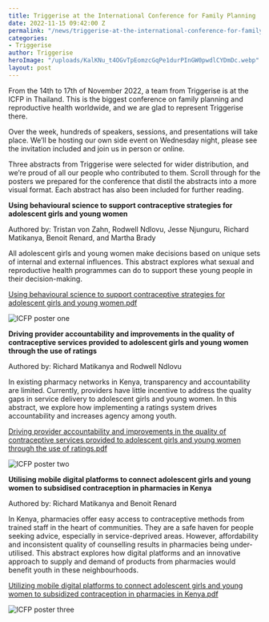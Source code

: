 ```yaml
---
title: Triggerise at the International Conference for Family Planning
date: 2022-11-15 09:42:00 Z
permalink: "/news/triggerise-at-the-international-conference-for-family-planning"
categories:
- Triggerise
author: Triggerise
heroImage: "/uploads/KalKNu_t4OGvTpEomzcGqPe1durPInGW0pwdlCYDmDc.webp"
layout: post
---
```


From the 14th to 17th of November 2022, a team from Triggerise is at the ICFP in Thailand. This is the biggest conference on family planning and reproductive health worldwide, and we are glad to represent Triggerise there.

Over the week, hundreds of speakers, sessions, and presentations will take place. We’ll be hosting our own side event on Wednesday night, please see the invitation included and join us in person or online.

Three abstracts from Triggerise were selected for wider distribution, and we’re proud of all our people who contributed to them. Scroll through for the posters we prepared for the conference that distil the abstracts into a more visual format. Each abstract has also been included for further reading.

**Using behavioural science to support contraceptive strategies for adolescent girls and young women**

Authored by: Tristan von Zahn, Rodwell Ndlovu, Jesse Njunguru, Richard Matikanya, Benoit Renard, and Martha Brady

All adolescent girls and young women make decisions based on unique sets of internal and external influences. This abstract explores what sexual and reproductive health programmes can do to support these young people in their decision-making.

[Using behavioural science to support contraceptive strategies for adolescent girls and young women.pdf](/uploads/ICFP%20Abstract%20-%20Non-use%20and%20Discontinuation%20-%20Final%20Draft.pdf)

![ICFP poster one](/uploads/ICFP-poster-one.webp)

**Driving provider accountability and improvements in the quality of contraceptive services provided to adolescent girls and young women through the use of ratings**

Authored by: Richard Matikanya and Rodwell Ndlovu

In existing pharmacy networks in Kenya, transparency and accountability are limited. Currently, providers have little incentive to address the quality gaps in service delivery to adolescent girls and young women. In this abstract, we explore how implementing a ratings system drives accountability and increases agency among youth.

[Driving provider accountability and improvements in the quality of contraceptive services provided to adolescent girls and young women through the use of ratings.pdf](/uploads/2022-08-29-1661788370dryfta%20(3).pdf)

![ICFP poster two](/uploads/ICFP-poster-two.webp)

**Utilising mobile digital platforms to connect adolescent girls and young women to subsidised contraception in pharmacies in Kenya**

Authored by: Richard Matikanya and Benoit Renard

In Kenya, pharmacies offer easy access to contraceptive methods from trained staff in the heart of communities. They are a safe haven for people seeking advice, especially in service-deprived areas. However, affordability and inconsistent quality of counselling results in pharmacies being under-utilised. This abstract explores how digital platforms and an innovative approach to supply and demand of products from pharmacies would benefit youth in these neighbourhoods.

[Utilizing mobile digital platforms to connect adolescent girls and young women to subsidized contraception in pharmacies in Kenya.pdf](/uploads/2022-08-29-1661788454dryfta%20(2).pdf)

![ICFP poster three](/uploads/ICFP-poster-three.webp)